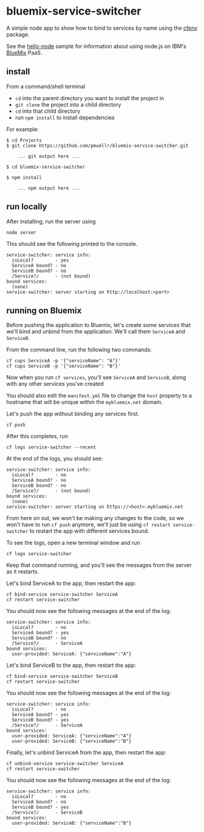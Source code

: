 bluemix-service-switcher
================================================================================

A simple node app to show how to bind to services by name using the
[cfenv](https://www.npmjs.org/package/cfenv) package.

See the [hello-node](https://github.com/pmuellr/bluemix-hello-node) sample for
information about using node.js on IBM's [BlueMix](https://bluemix.net/) PaaS.


install
--------------------------------------------------------------------------------

From a command/shell terminal
* `cd` into the parent directory you want to install the project in
* `git clone` the project into a child directory
* `cd` into that child directory
* run `npm install` to install dependencies

For example:

    $ cd Projects
    $ git clone https://github.com/pmuellr/bluemix-service-switcher.git

        ... git output here ...

    $ cd bluemix-service-switcher

    $ npm install

        ... npm output here ...



run locally
--------------------------------------------------------------------------------

After installing, run the server using

    node server

This should see the following printed to the console.

    service-switcher: service info:
      isLocal?        - yes
      ServiceA bound? - no
      ServiceB bound? - no
      /Service?/      - (not bound)
    bound services:
      (none)
    service-switcher: server starting on http://localhost:<port>



running on Bluemix
--------------------------------------------------------------------------------

Before pushing the application to Bluemix, let's create some services that we'll bind
and unbind from the application.  We'll call them `ServiceA` and `ServiceB`.

From the command line, run the following two commands:

    cf cups ServiceA -p '{"serviceName": "A"}'
    cf cups ServiceB -p '{"serviceName": "B"}'

Now when you run `cf services`, you'll see `ServiceA` and `ServiceB`, along with
any other services you've created

You should also edit the `manifest.yml` file to change the `host` property to
a hostname that will be unique within the `mybluemix.net` domain.

Let's push the app without binding any services first.

    cf push

After this completes, run

    cf logs service-switcher --recent

At the end of the logs, you should see:

    service-switcher: service info:
      isLocal?        - no
      ServiceA bound? - no
      ServiceB bound? - no
      /Service?/      - (not bound)
    bound services:
      (none)
    service-switcher: server starting on https://<host>.mybluemix.net

From here on out, we won't be making any changes to the code, so we won't have
to run `cf push` anymore, we'll just be using `cf restart service-switcher` to
restart the app with different services bound.

To see the logs, open a new terminal window and run

    cf logs service-switcher

Keep that command running, and you'll see the messages from the server as it
restarts.

Let's bind ServiceA to the app, then restart the app:

    cf bind-service service-switcher ServiceA
    cf restart service-switcher

You should now see the following messages at the end of the log:

    service-switcher: service info:
      isLocal?        - no
      ServiceA bound? - yes
      ServiceB bound? - no
      /Service?/      - ServiceA
    bound services:
      user-provided: ServiceA: {"serviceName":"A"}

Let's bind ServiceB to the app, then restart the app:

    cf bind-service service-switcher ServiceB
    cf restart service-switcher

You should now see the following messages at the end of the log:

    service-switcher: service info:
      isLocal?        - no
      ServiceA bound? - yes
      ServiceB bound? - yes
      /Service?/      - ServiceA
    bound services:
      user-provided: ServiceA: {"serviceName":"A"}
      user-provided: ServiceB: {"serviceName":"B"}

Finally, let's unbind ServiceA from the app, then restart the app:

    cf unbind-service service-switcher ServiceA
    cf restart service-switcher

You should now see the following messages at the end of the log:

    service-switcher: service info:
      isLocal?        - no
      ServiceA bound? - no
      ServiceB bound? - yes
      /Service?/      - ServiceB
    bound services:
      user-provided: ServiceB: {"serviceName":"B"}
